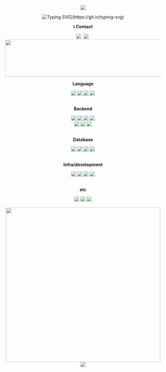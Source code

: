 <div align="center">

<img src="https://capsule-render.vercel.app/api?type=waving&color=7FC8EE&height=150&section=header" />

![Typing SVG](https://readme-typing-svg.demolab.com?font=Gowun+Dodum&pause=1000&color=000000&center=true&vCenter=true&width=435&lines=%EC%95%88%EB%85%95%ED%95%98%EC%84%B8%EC%9A%94!)](https://git.io/typing-svg)

**📞 Contact**

<div align="center">
    <a href="mailto:ds10x2@gmail.com"><img src="https://img.shields.io/badge/Gmail-d14836?style=flat-square&logo=Gmail&logoColor=white&link=ds10x2@gmail.com"/></a>&nbsp 
    <a href="https://velog.io/@ds10x2/posts"><img src="https://img.shields.io/badge/Velog-20C997?style=flat-square&logo=velog&logoColor=white"/></a>&nbsp 
</div>

<a href="https://github.com/devxb/gitanimals">
  <img src="https://render.gitanimals.org/lines/ds10x2?pet-id=1" width="1000" height="120"/>
</a>

</br>

<p><strong>Language</strong></p>
<div>
        <img src="https://img.shields.io/badge/Java-007396?style=for-the-badge&logo=Java&logoColor=white"> 
        <img src="https://img.shields.io/badge/C++-00599C?style=for-the-badge&logo=cplusplus&logoColor=white"> 
        <img src="https://img.shields.io/badge/Python-3776AB?style=for-the-badge&logo=Python&logoColor=white"> 
        <img src="https://img.shields.io/badge/JavaScript-F7DF1E?style=for-the-badge&logo=javascript&logoColor=white"> 
</div>
</br>
<p><strong>Backend</strong></p>
<div>
       <div>
       <img src="https://img.shields.io/badge/spring-6DB33F?style=for-the-badge&logo=spring&logoColor=white"> 
       <img src="https://img.shields.io/badge/springboot-6DB33F?style=for-the-badge&logo=springboot&logoColor=white"> 
       <img src="https://img.shields.io/badge/JPA-6DB33F?style=for-the-badge"> 
       <img src="https://img.shields.io/badge/mybatis-000000?style=for-the-badge"> 
       </div>
       <div>
       <img src="https://img.shields.io/badge/fastAPI-009688?style=for-the-badge&logo=fastAPI&logoColor=white">
       <img src="https://img.shields.io/badge/node.js-339933?style=for-the-badge&logo=Node.js&logoColor=white">
       <img src="https://img.shields.io/badge/express-000000?style=for-the-badge&logo=express&logoColor=white">
       </div>
</div>
</br>
<p><strong>Database</strong></p>
<div>
       <img src="https://img.shields.io/badge/mysql-4479a1?style=for-the-badge&logo=mysql&logoColor=white"> 
       <img src="https://img.shields.io/badge/oracle-F80000?style=for-the-badge&logo=oracle&logoColor=white"> 
       <img src="https://img.shields.io/badge/redis-FF4438?style=for-the-badge&logo=redis&logoColor=white"> 
        <img src="https://img.shields.io/badge/sqlite-003B57?style=for-the-badge&logo=sqlite&logoColor=white"> 
</div>
</br>
<p><strong>Infra/development</strong></p>
<div>
       <img src="https://img.shields.io/badge/docker-2496ED?style=for-the-badge&logo=docker&logoColor=white">
       <img src="https://img.shields.io/badge/jenkins-D24939?style=for-the-badge&logo=jenkins&logoColor=white">
       <img src="https://img.shields.io/badge/nginx-009639?style=for-the-badge&logo=nginx&logoColor=white">
       <img src="https://img.shields.io/badge/AWS-232F3E?style=for-the-badge&logo=amazonwebservices&logoColor=white">
</div>
</br>
<p><strong>etc</strong></p>
<div>
       <img src="https://img.shields.io/badge/androidstudio-3DDC84?style=for-the-badge">
       <img src="https://img.shields.io/badge/opengl-5586A4?style=for-the-badge&logo=opengl&logoColor=white">
       <img src="https://img.shields.io/badge/hadoop-66CCFF?style=for-the-badge&logo=apachehadoop&logoColor=white">
</div>

</br>

<div align="center">
   <img src="http://mazassumnida.wtf/api/v2/generate_badge?boj=wcidf3923" width="500rem" />
</div>


<img src="https://capsule-render.vercel.app/api?type=waving&color=7FC8EE&height=150&section=footer" />

</div>
<!--
[![Top Langs](https://github-readme-stats.vercel.app/api/top-langs/?username=ds10x2)](https://github.com/ds10x2/github-readme-stats)
-->
<!--
**ds10x2/ds10x2** is a ✨ _special_ ✨ repository because its `README.md` (this file) appears on your GitHub profile.

Here are some ideas to get you started:

- 🔭 I’m currently working on ...
- 🌱 I’m currently learning ...
- 👯 I’m looking to collaborate on ...
- 🤔 I’m looking for help with ...
- 💬 Ask me about ...
- 📫 How to reach me: ...
- 😄 Pronouns: ...
- ⚡ Fun fact: ...
  -->
